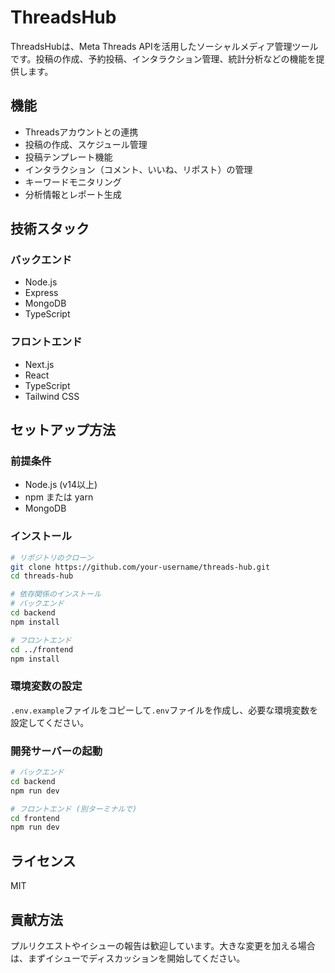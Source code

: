 # ThreadsHub

ThreadsHubは、Meta Threads APIを活用したソーシャルメディア管理ツールです。投稿の作成、予約投稿、インタラクション管理、統計分析などの機能を提供します。

## 機能

- Threadsアカウントとの連携
- 投稿の作成、スケジュール管理
- 投稿テンプレート機能
- インタラクション（コメント、いいね、リポスト）の管理
- キーワードモニタリング
- 分析情報とレポート生成

## 技術スタック

### バックエンド
- Node.js
- Express
- MongoDB
- TypeScript

### フロントエンド
- Next.js
- React
- TypeScript
- Tailwind CSS

## セットアップ方法

### 前提条件
- Node.js (v14以上)
- npm または yarn
- MongoDB

### インストール

```bash
# リポジトリのクローン
git clone https://github.com/your-username/threads-hub.git
cd threads-hub

# 依存関係のインストール
# バックエンド
cd backend
npm install

# フロントエンド
cd ../frontend
npm install
```

### 環境変数の設定
`.env.example`ファイルをコピーして`.env`ファイルを作成し、必要な環境変数を設定してください。

### 開発サーバーの起動

```bash
# バックエンド
cd backend
npm run dev

# フロントエンド (別ターミナルで)
cd frontend
npm run dev
```

## ライセンス
MIT

## 貢献方法
プルリクエストやイシューの報告は歓迎しています。大きな変更を加える場合は、まずイシューでディスカッションを開始してください。 